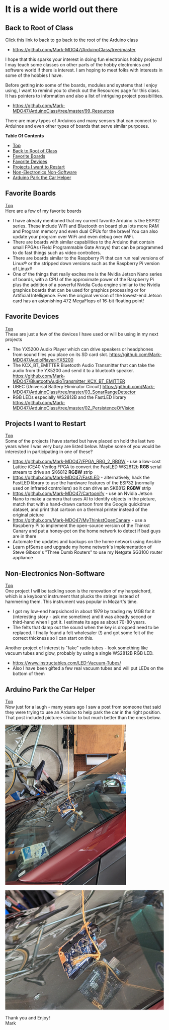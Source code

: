 # It is a wide world out there

## Back to Root of Class
Click this link to back to go back to the root of the Arduino class
- https://github.com/Mark-MDO47/ArduinoClass/tree/master


I hope that this sparks your interest in doing fun electronics hobby projects! I may teach some classes on other parts of the hobby electronics and software world if there is interest. I am hoping to meet folks with interests in some of the hobbies I have.

Before getting into some of the boards, modules and systems that I enjoy using, I want to remind you to check out the Resources page for this class. It has pointers to information and also a list of intriguing project possibilities.
- https://github.com/Mark-MDO47/ArduinoClass/tree/master/99_Resources

There are many types of Arduinos and many sensors that can connect to Arduinos and even other types of boards that serve similar purposes.

**Table Of Contents**
* [Top](#it-is-a-wide-world-out-there "Top")
* [Back to Root of Class](#back-to-root-of-class "Back to Root of Class")
* [Favorite Boards](#favorite-boards "Favorite Boards")
* [Favorite Devices](#favorite-devices "Favorite Devices")
* [Projects I want to Restart](#projects-i-want-to-restart "Projects I want to Restart")
* [Non-Electronics Non-Software](#non\-electronics-non\-software "Non-Electronics Non-Software")
* [Arduino Park the Car Helper](#arduino-park-the-car-helper "Arduino Park the Car Helper")

## Favorite Boards
[Top](#it-is-a-wide-world-out-there "Top")<br>
Here are a few of my favorite boards
- I have already mentioned that my current favorite Arduino is the ESP32 series. These include WiFi and Bluetooth on board plus lots more RAM and Program memory and even dual CPUs for the brave! You can also update your program over WiFi and even debug over WiFi.
- There are boards with similar capabilities to the Arduino that contain small FPGAs (Field Programmable Gate Arrays) that can be programmed to do fast things such as video controllers.
- There are boards similar to the Raspberry Pi that can run real versions of Linux&#174; or the stripped down versions such as the Raspberry Pi version of Linux&#174;
- One of the things that really excites me is the Nvidia Jetson Nano series of boards, with a CPU of the approximate power of the Raspberry Pi plus the addition of a powerful Nvidia Cuda engine similar to the Nvidia graphics boards that can be used for graphics processing or for Artificial Intelligence. Even the original version of the lowest-end Jetson card has an astonishing 472 MegaFlops of 16-bit floating point!

## Favorite Devices
[Top](#it-is-a-wide-world-out-there "Top")<br>
These are just a few of the devices I have used or will be using in my next projects
- The YX5200 Audio Player which can drive speakers or headphones from sound files you place on its SD card slot. https://github.com/Mark-MDO47/AudioPlayer-YX5200
- The KCX_BT_EMITTER Bluetooth Audio Transmitter that can take the audio from the YX5200 and send it to a bluetooth speaker. https://github.com/Mark-MDO47/BluetoothAudioTransmitter_KCX_BT_EMITTER
- UBEC (Universal Battery Eliminator  Circuit) https://github.com/Mark-MDO47/ArduinoClass/tree/master/03_SonarRangeDetector
- RGB LEDs especially WS2812B and the FastLED library https://github.com/Mark-MDO47/ArduinoClass/tree/master/02_PersistenceOfVision

## Projects I want to Restart
[Top](#it-is-a-wide-world-out-there "Top")<br>
Some of the projects I have started but have placed on hold the last two years when I was very busy are listed below. Maybe some of you would be interested in participating in one of these?
- https://github.com/Mark-MDO47/FPGA_RBG_2_RBGW - use a low-cost Lattice iCE40 Verilog FPGA to convert the FastLED WS2812b **RGB** serial stream to drive an SK6812 **RGBW** strip
- https://github.com/Mark-MDO47/FastLED - alternatively, hack the FastLED library to use the hardware features of the ESP32 (normally used on infrared controllers) so it can drive an SK6812 **RGBW** strip
- https://github.com/Mark-MDO47/Cartoonify - use an Nvidia Jetson Nano to make a camera that uses AI to identify objects in the picture, match that with a hand-drawn cartoon from the Google quickdraw dataset, and print that cartoon on a thermal printer instead of the original picture
- https://github.com/Mark-MDO47/MyThinkstOpenCanary - use a Raspberry Pi to implement the open-source version of the Thinkst Canary and put a honey-pot on the home network to detect if bad guys are in there
- Automate the updates and backups on the home network using Ansible
- Learn pfSense and upgrade my home network's implementation of Steve Gibson's "Three Dumb Routers" to use my Netgate SG3100 router appliance

## Non-Electronics Non-Software
[Top](#it-is-a-wide-world-out-there "Top")<br>
One project I will be tackling soon is the renovation of my harpsichord, which is a keyboard instrument that plucks the strings instead of hammering them. This instrument was popular in Mozart's time.<br>
- I got my low-end harpsichord in about 1979 by trading my MGB for it (interesting story - ask me sometime) and it was already second or third-hand when I got it. I estimate its age as about 70-80 years.
- The felts that damp out the sound when the key is dropped need to be replaced. I finally found a felt wholesaler (!) and got some felt of the correct thickness so I can start on this.

Another project of interest is "fake" radio tubes - look something like vacuum tubes and glow, probably by using a single WS2812B RGB LED.
- https://www.instructables.com/LED-Vacuum-Tubes/
- Also I have been gifted a few real vacuum tubes and will put LEDs on the bottom of them

## Arduino Park the Car Helper
[Top](#it-is-a-wide-world-out-there "Top")<br>
Now just for a laugh - many years ago I saw a post from someone that said they were trying to use an Arduino to help park the car in the right position.  That post included pictures similar to but much better than the ones below.

![alt text](https://github.com/Mark-MDO47/ArduinoClass/blob/master/99_Resources/Images/ArduinoParkingHelper_1.jpg "Image 1 of Arduino project to help park the car")

![alt text](https://github.com/Mark-MDO47/ArduinoClass/blob/master/99_Resources/Images/ArduinoParkingHelper_2.jpg "Image 1 of Arduino project to help park the car")

Thank you and Enjoy!<br>
Mark
